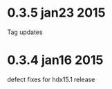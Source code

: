 0.3.5 jan23 2015
====================
Tag updates

0.3.4 jan16 2015
====================
defect fixes for hdx15.1 release